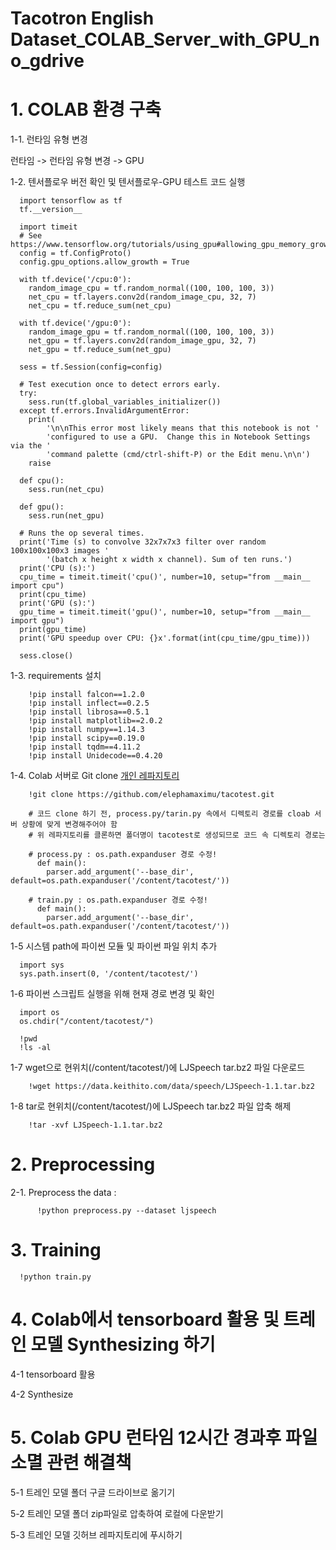 # **Tacotron English Dataset_COLAB_Server_with_GPU_no_gdrive** 

# 1. COLAB 환경 구축
  
  1-1. 런타임 유형 변경
  
  런타임 -> 런타임 유형 변경 -> GPU
  
  1-2. 텐서플로우 버전 확인 및 텐서플로우-GPU 테스트 코드 실행
  
      import tensorflow as tf
      tf.__version__
      
      import timeit
      # See https://www.tensorflow.org/tutorials/using_gpu#allowing_gpu_memory_growth
      config = tf.ConfigProto()
      config.gpu_options.allow_growth = True

      with tf.device('/cpu:0'):
        random_image_cpu = tf.random_normal((100, 100, 100, 3))
        net_cpu = tf.layers.conv2d(random_image_cpu, 32, 7)
        net_cpu = tf.reduce_sum(net_cpu)

      with tf.device('/gpu:0'):
        random_image_gpu = tf.random_normal((100, 100, 100, 3))
        net_gpu = tf.layers.conv2d(random_image_gpu, 32, 7)
        net_gpu = tf.reduce_sum(net_gpu)

      sess = tf.Session(config=config)

      # Test execution once to detect errors early.
      try:
        sess.run(tf.global_variables_initializer())
      except tf.errors.InvalidArgumentError:
        print(
            '\n\nThis error most likely means that this notebook is not '
            'configured to use a GPU.  Change this in Notebook Settings via the '
            'command palette (cmd/ctrl-shift-P) or the Edit menu.\n\n')
        raise

      def cpu():
        sess.run(net_cpu)

      def gpu():
        sess.run(net_gpu)

      # Runs the op several times.
      print('Time (s) to convolve 32x7x7x3 filter over random 100x100x100x3 images '
            '(batch x height x width x channel). Sum of ten runs.')
      print('CPU (s):')
      cpu_time = timeit.timeit('cpu()', number=10, setup="from __main__ import cpu")
      print(cpu_time)
      print('GPU (s):')
      gpu_time = timeit.timeit('gpu()', number=10, setup="from __main__ import gpu")
      print(gpu_time)
      print('GPU speedup over CPU: {}x'.format(int(cpu_time/gpu_time)))

      sess.close()
  
  1-3. requirements 설치
  
        !pip install falcon==1.2.0
        !pip install inflect==0.2.5
        !pip install librosa==0.5.1
        !pip install matplotlib==2.0.2
        !pip install numpy==1.14.3
        !pip install scipy==0.19.0
        !pip install tqdm==4.11.2
        !pip install Unidecode==0.4.20
  
  1-4. Colab 서버로 Git clone [개인 레파지토리](https://github.com/elephamaximu/tacotest.git)
  
        !git clone https://github.com/elephamaximu/tacotest.git
        
        # 코드 clone 하기 전, process.py/tarin.py 속에서 디렉토리 경로를 cloab 서버 상황에 맞게 변경해주어야 함
        # 위 레파지토리를 클론하면 폴더명이 tacotest로 생성되므로 코드 속 디렉토리 경로는
        
        # process.py : os.path.expanduser 경로 수정!
          def main():
      	    parser.add_argument('--base_dir', default=os.path.expanduser('/content/tacotest/'))

        # train.py : os.path.expanduser 경로 수정!
          def main():
      	    parser.add_argument('--base_dir', default=os.path.expanduser('/content/tacotest/'))
        
      
  1-5 시스템 path에 파이썬 모듈 및 파이썬 파일 위치 추가
  
      import sys
      sys.path.insert(0, '/content/tacotest/')
      
  1-6 파이썬 스크립트 실행을 위해 현재 경로 변경 및 확인
  
      import os
      os.chdir("/content/tacotest/")
      
      !pwd
      !ls -al
      
   1-7 wget으로 현위치(/content/tacotest/)에 LJSpeech tar.bz2 파일 다운로드
   
        !wget https://data.keithito.com/data/speech/LJSpeech-1.1.tar.bz2
        
   1-8 tar로 현위치(/content/tacotest/)에 LJSpeech tar.bz2 파일 압축 해제
        
        !tar -xvf LJSpeech-1.1.tar.bz2      
      
# 2. Preprocessing
 
  2-1. Preprocess the data : 
	 
		  !python preprocess.py --dataset ljspeech
       
# 3. Training

      !python train.py
    
# 4. Colab에서 tensorboard 활용 및 트레인 모델 Synthesizing 하기

  4-1 tensorboard 활용
    
  4-2 Synthesize

# 5. Colab GPU 런타임 12시간 경과후 파일 소멸 관련 해결책

  5-1 트레인 모델 폴더 구글 드라이브로 옮기기
    
  5-2 트레인 모델 폴더 zip파일로 압축하여 로컬에 다운받기
    
  5-3 트레인 모델 깃허브 레파지토리에 푸시하기
